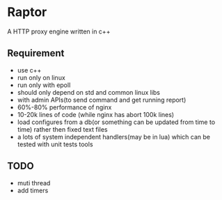 
# Raptor
A HTTP proxy engine written in c++

## Requirement
+ use c++
+ run only on linux
+ run only with epoll
+ should only depend on std and common linux libs
+ with admin APIs(to send command and get running report)
+ 60%-80% performance of nginx
+ 10-20k lines of code (while nginx has abort 100k lines)
+ load configures from a db(or something can be updated from time to time) rather then fixed text files
+ a lots of system independent handlers(may be in lua) which can be tested with unit tests tools

## TODO

+ muti thread
+ add timers

